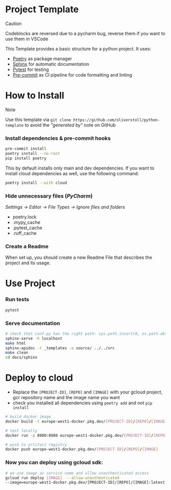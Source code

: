 # Project Template
> [!Caution]
> Codeblocks are reversed due to a pycharm bug, reverse them if you want to use them in VSCode

This Template provides a basic structure for a python project.
It uses:
- [Poetry](https://python-poetry.org/) as package manager
- [Sphinx](https://www.sphinx-doc.org/en/master/) for automatic documentation
- [Pytest](https://docs.pytest.org/en/stable/) for testing
- [Pre-commit](https://pre-commit.com/) as CI pipeline for code formatting and linting


# How to Install
> [!NOTE]
> Use this template via `git clone https://github.com/oliverstoll/python-template` to avoid the *"generated by"* note on GitHub 

### Install dependencies & pre-commit hooks 
```bash
pre-commit install
poetry install --no-root
pip install poetry
```

This by default installs only main and dev dependencies. If you want to install cloud dependencies as well, use the following command:

```bash
poetry install --with cloud
```

### Hide unnecessary files (*PyCharm*)
*Settings -> Editor -> File Types -> Ignore files and folders*
- poetry.lock
- .mypy_cache
- .pytest_cache
- .ruff_cache

### Create a Readme
When set up, you should create a new Readme File that describes the project and its usage.


# Use Project


### Run tests
```bash
pytest
```

### Serve documentation
```bash
# check that conf.py has the right path: sys.path.insert(0, os.path.abspath(".."))
sphinx-serve -h localhost
make html
sphinx-apidoc -t _templates -o source/ ../../src
make clean
cd docs/sphinx
```


# Deploy to cloud
- Replace the `[PROJECT-ID]`, `[REPO]` and `[IMAGE]` with your gcloud project, gcr repository name and the image name you want
- check you installed all dependencies using `poetry add` and not `pip install`
```bash
# build docker image
docker build -t europe-west1-docker.pkg.dev/[PROJECT-ID]/[REPO]/[IMAGE] .
```

```bash
# test locally
docker run -p 8080:8080 europe-west1-docker.pkg.dev/[PROJECT-ID]/[REPO]/[IMAGE]
```

```bash
# push to artifact registry
docker push europe-west1-docker.pkg.dev/[PROJECT-ID]/[REPO]/[IMAGE]
```

### Now you can deploy using gcloud sdk:
```bash
# we use image as service name and allow unauthenticated access
gcloud run deploy [IMAGE]  --allow-unauthenticated
--image=europe-west1-docker.pkg.dev/[PROJECT-ID]/[REPO]/[IMAGE]:latest --region=europe-west1 --project=[PROJECT-ID]
```
